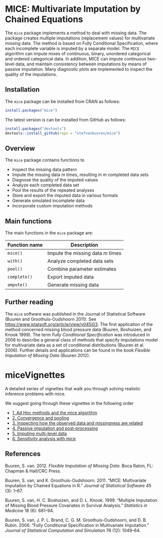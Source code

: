 <!-- README.md is generated from README.Rmd. Please edit that file -->
MICE: Multivariate Imputation by Chained Equations
==================================================

The `mice` package implements a method to deal with missing data. The package creates multiple imputations (replacement values) for multivariate missing data. The method is based on Fully Conditional Specification, where each incomplete variable is imputed by a separate model. The `MICE` algorithm can impute mixes of continuous, binary, unordered categorical and ordered categorical data. In addition, MICE can impute continuous two-level data, and maintain consistency between imputations by means of passive imputation. Many diagnostic plots are implemented to inspect the quality of the imputations.

Installation
------------

The `mice` package can be installed from CRAN as follows:

``` r
install.packages("mice")
```

The latest version is can be installed from GitHub as follows:

``` r
install.packages("devtools")
devtools::install_github(repo = "stefvanbuuren/mice")
```

Overview
--------

The `mice` package contains functions to

-   Inspect the missing data pattern
-   Impute the missing data *m* times, resulting in *m* completed data sets
-   Diagnose the quality of the imputed values
-   Analyze each completed data set
-   Pool the results of the repeated analyses
-   Store and export the imputed data in various formats
-   Generate simulated incomplete data
-   Incorporate custom imputation methods

Main functions
--------------

The main functions in the `mice` package are:

| Function name | Description                       |
|---------------|-----------------------------------|
| `mice()`      | Impute the missing data *m* times |
| `with()`      | Analyze completed data sets       |
| `pool()`      | Combine parameter estimates       |
| `complete()`  | Export imputed data               |
| `ampute()`    | Generate missing data             |

Further reading
---------------

The `mice` software was published in the Journal of Statistical Software (Buuren and Groothuis-Oudshoorn 2011). See <https://www.jstatsoft.org/article/view/v045i03>. The first application of the method concerned missing blood pressure data (Buuren, Boshuizen, and Knook 1999). The term *Fully Conditional Specification* was introduced in 2006 to describe a general class of methods that specify imputations model for multivariate data as a set of conditional distributions (Buuren et al. 2006). Further details and applications can be found in the book *Flexible Imputation of Missing Data* (Buuren 2012).

miceVignettes
=============

A detailed series of vignettes that walk you through solving realistic inference problems with mice.

We suggest going through these vignettes in the following order

-   [1. Ad Hoc methods and the mice algorithm](https://gerkovink.github.io/miceVignettes/Ad_hoc_and_mice/Ad_hoc_methods.html)
-   [2. Convergence and pooling](https://gerkovink.github.io/miceVignettes/Convergence_pooling/Convergence_and_pooling.html)
-   [3. Inspecting how the observed data and missingness are related](https://gerkovink.github.io/miceVignettes/Missingness_inspection/Missingness_inspection.html)
-   [4. Passive imputation and post-processing](https://gerkovink.github.io/miceVignettes/Passive_Post_processing/Passive_imputation_post_processing.html)
-   [5. Imputing multi-level data](https://gerkovink.github.io/miceVignettes/Multi_level/Multi_level_data.html)
-   [6. Sensitivity analysis with mice](https://gerkovink.github.io/miceVignettes/Sensitivity_analysis/Sensitivity_analysis.html)

References
----------

Buuren, S. van. 2012. *Flexible Imputation of Missing Data*. Boca Raton, FL: Chapman & Hall/CRC Press.

Buuren, S. van, and K. Groothuis-Oudshoorn. 2011. “MICE: Multivariate Imputation by Chained Equations in R.” *Journal of Statistical Software* 45 (3): 1–67.

Buuren, S. van, H. C. Boshuizen, and D. L. Knook. 1999. “Multiple Imputation of Missing Blood Pressure Covariates in Survival Analysis.” *Statistics in Medicine* 18 (6): 681–94.

Buuren, S. van, J. P. L. Brand, C. G. M. Groothuis-Oudshoorn, and D. B. Rubin. 2006. “Fully Conditional Specification in Multivariate Imputation.” *Journal of Statistical Computation and Simulation* 76 (12): 1049–64.
